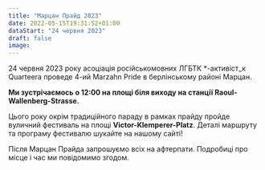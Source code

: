 ```yaml
---
title: "Марцан Прайд 2023"
date: 2022-05-15T19:31:52+01:00
dataStart: "24 червня 2023"
draft: false
image:
---
```

24 червня 2023 року асоціація російськомовних ЛГБТК *-активіст_к Quarteera проведе 4-ий Marzahn Pride в берлінському районі Марцан.

**Ми зустрічаємось о 12:00 на площі біля виходу на станції Raoul-Wallenberg-Strasse.**

Цього року окрім традиційного параду в рамках прайду пройде вуличний фестиваль на площі **Victor-Klemperer-Platz**. Деталі маршруту та програму фестивалю шукайте на нашому сайті!

Після Марцан Прайда запрошуємо всіх на афтерпати. Подробиці про місце і час ми повідомимо згодом.